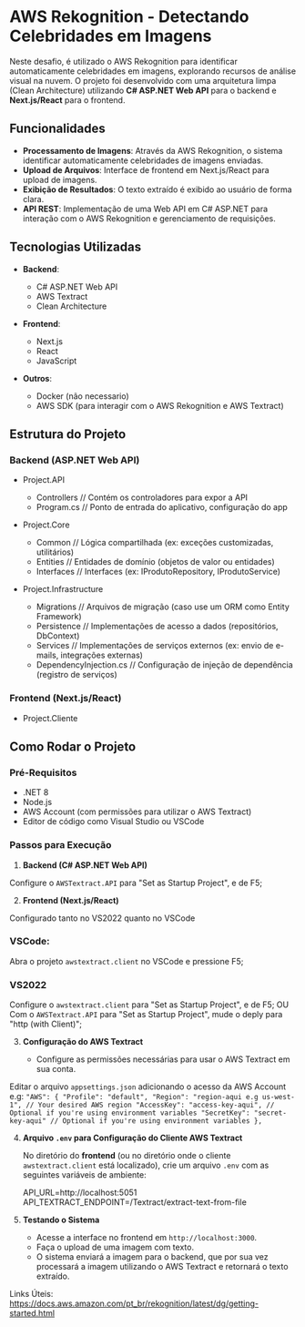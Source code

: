 # AWS Rekognition - Detectando Celebridades em Imagens

Neste desafio, é utilizado o AWS Rekognition para identificar automaticamente celebridades em imagens, explorando recursos de análise visual na nuvem. O projeto foi desenvolvido com uma arquitetura limpa (Clean Architecture) utilizando **C# ASP.NET Web API** para o backend e **Next.js/React** para o frontend.

## Funcionalidades

- **Processamento de Imagens**: Através da AWS Rekognition, o sistema identificar automaticamente celebridades de imagens enviadas.
- **Upload de Arquivos**: Interface de frontend em Next.js/React para upload de imagens.
- **Exibição de Resultados**: O texto extraído é exibido ao usuário de forma clara.
- **API REST**: Implementação de uma Web API em C# ASP.NET para interação com o AWS Rekognition e gerenciamento de requisições.

## Tecnologias Utilizadas

- **Backend**: 
  - C# ASP.NET Web API
  - AWS Textract
  - Clean Architecture

- **Frontend**: 
  - Next.js
  - React
  - JavaScript

- **Outros**:
  - Docker (não necessario)
  - AWS SDK (para interagir com o AWS Rekognition e AWS Textract)

## Estrutura do Projeto

### Backend (ASP.NET Web API)
- Project.API
    - Controllers           // Contém os controladores para expor a API
    - Program.cs            // Ponto de entrada do aplicativo, configuração do app

- Project.Core
    - Common                // Lógica compartilhada (ex: exceções customizadas, utilitários)
    - Entities              // Entidades de domínio (objetos de valor ou entidades)
    - Interfaces            // Interfaces (ex: IProdutoRepository, IProdutoService)

- Project.Infrastructure
    - Migrations            // Arquivos de migração (caso use um ORM como Entity Framework)
    - Persistence           // Implementações de acesso a dados (repositórios, DbContext)
    - Services              // Implementações de serviços externos (ex: envio de e-mails, integrações externas)
    - DependencyInjection.cs // Configuração de injeção de dependência (registro de serviços)

### Frontend (Next.js/React)
- Project.Cliente
    
## Como Rodar o Projeto

### Pré-Requisitos

- .NET 8
- Node.js
- AWS Account (com permissões para utilizar o AWS Textract)
- Editor de código como Visual Studio ou VSCode

### Passos para Execução

1. **Backend (C# ASP.NET Web API)**

Configure o ``AWSTextract.API`` para "Set as Startup Project", e de F5;

2. **Frontend (Next.js/React)**

Configurado tanto no VS2022 quanto no VSCode

### VSCode:

Abra o projeto ``awstextract.client`` no VSCode e pressione F5;

### VS2022

Configure o ``awstextract.client`` para "Set as Startup Project", e de F5;
OU
Com o ``AWSTextract.API`` para "Set as Startup Project", mude o deply para "http (with Client)";

3. **Configuração do AWS Textract**

   - Configure as permissões necessárias para usar o AWS Textract em sua conta.

Editar o arquivo ``appsettings.json`` adicionando o acesso da AWS Account e.g:
``
"AWS": {
  "Profile": "default",
  "Region": "region-aqui e.g us-west-1", // Your desired AWS region
  "AccessKey": "access-key-aqui", // Optional if you're using environment variables
  "SecretKey": "secret-key-aqui" // Optional if you're using environment variables
},
``

4. **Arquivo `.env` para Configuração do Cliente AWS Textract**

   No diretório do **frontend** (ou no diretório onde o cliente `awstextract.client` está localizado), crie um arquivo `.env` com as seguintes variáveis de ambiente:

   API_URL=http://localhost:5051
   API_TEXTRACT_ENDPOINT=/Textract/extract-text-from-file

5. **Testando o Sistema**

   - Acesse a interface no frontend em `http://localhost:3000`.
   - Faça o upload de uma imagem com texto.
   - O sistema enviará a imagem para o backend, que por sua vez processará a imagem utilizando o AWS Textract e retornará o texto extraído.

Links Úteis:
https://docs.aws.amazon.com/pt_br/rekognition/latest/dg/getting-started.html